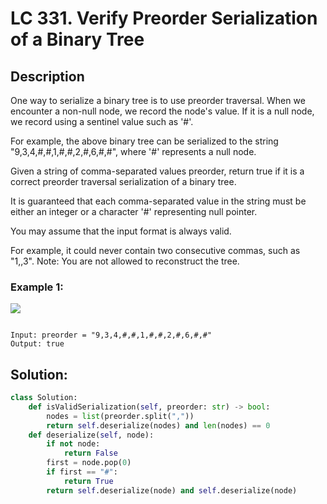 # LC 331. Verify Preorder Serialization of a Binary Tree

## Description
One way to serialize a binary tree is to use preorder traversal. When we encounter a non-null node, we record the node's value. If it is a null node, we record using a sentinel value such as '#'.

For example, the above binary tree can be serialized to the string "9,3,4,#,#,1,#,#,2,#,6,#,#", where '#' represents a null node.

Given a string of comma-separated values preorder, return true if it is a correct preorder traversal serialization of a binary tree.

It is guaranteed that each comma-separated value in the string must be either an integer or a character '#' representing null pointer.

You may assume that the input format is always valid.

For example, it could never contain two consecutive commas, such as "1,,3".
Note: You are not allowed to reconstruct the tree.

 
### Example 1:

<img src = "https://assets.leetcode.com/uploads/2021/03/12/pre-tree.jpg">

```

Input: preorder = "9,3,4,#,#,1,#,#,2,#,6,#,#"
Output: true
```

## Solution:
```python
class Solution:
    def isValidSerialization(self, preorder: str) -> bool:
        nodes = list(preorder.split(","))
        return self.deserialize(nodes) and len(nodes) == 0
    def deserialize(self, node):
        if not node:
            return False
        first = node.pop(0)
        if first == "#":
            return True
        return self.deserialize(node) and self.deserialize(node)
```

